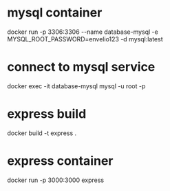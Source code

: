 # mysql container
docker run -p 3306:3306 --name database-mysql -e MYSQL_ROOT_PASSWORD=envelio123 -d  mysql:latest

# connect to mysql service
docker exec -it database-mysql mysql -u root -p

# express build
docker build -t express . 

# express container
docker run -p 3000:3000 express